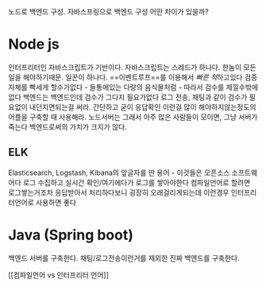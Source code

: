 노드로 백엔드 구성.
자바스프링으로 백엔드 구성
어떤 차이가 있을까?

# Node js
인터프리터인 자바스크립트가 기반이다.
자바스크립트는 스레드가 하나다. 한놈이 모든 일을 해야하기때문.
일꾼이 하나다. ==이벤트루프==를 이용해서 *빠른 척*하고있다
검증 자체를 빡세게 할수가없다 - 들통에있는 다량의 음식물처럼 - 따라서 검수를 제낄수밖에없다
백엔드는 백엔드인데 검수가 그다지 필요가없다
로그 전송, 채팅과 같이 검수가 필요없이 내던지면되는걸 써라. 
간단하고 굳이 응답확인 이런걸 많이 해야하지않는정도의 어플을 구축할 때 사용해라. 
노드서버는 그래서 아주 많은 사람들이 모이면, 그냥 서버가 죽는다
백엔드로써의 가치가 크지가 않다.

## ELK
Elasticsearch, Logstash, Kibana의 앞글자를 딴 용어 - 이것들은 오픈소스 소프트웨어다
로그 수집하고 실시간 확인/여기에다가 로그를 쌓아야한다
컴파일언어로 할려면 로그쌓는거조차 응답받아서 처리하다보니 굉장히 오래걸리게되는데
이런경우 인터프리터언어로 사용하면 좋다


# Java (Spring boot)
백엔드 서버를 구축한다.
채팅/로그전송이런거를 제외한 진짜 백엔드를 구축한다.


[[컴파일언어 vs 인터프리터 언어]]